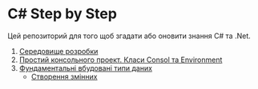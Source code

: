 # C# Step by Step

Цей репозиторий для того щоб згадати або оновити знання C# та .Net.

1. <a href="./01 Середовище розробки">Середовище розробки</a>
2. <a href="./02 Простий консольного проект. Класи Consol та Environment">Простий консольного проект. Класи Consol та Environment</a>
3. <a href="./03 Фундаментальні вбудовані типи даних">Фундаментальні вбудовані типи даних</a>
    - <a href="./03 Фундаментальні вбудовані типи даних/1 Створення змінних">Створення змінних</a>
 





